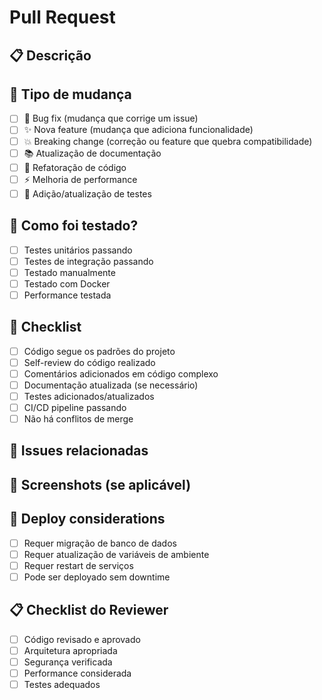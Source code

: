 # Pull Request

## 📋 Descrição
<!-- Descreva as mudanças implementadas neste PR -->

## 🔧 Tipo de mudança
- [ ] 🐛 Bug fix (mudança que corrige um issue)
- [ ] ✨ Nova feature (mudança que adiciona funcionalidade)
- [ ] 💥 Breaking change (correção ou feature que quebra compatibilidade)
- [ ] 📚 Atualização de documentação
- [ ] 🔧 Refatoração de código
- [ ] ⚡ Melhoria de performance
- [ ] 🧪 Adição/atualização de testes

## 🧪 Como foi testado?
- [ ] Testes unitários passando
- [ ] Testes de integração passando
- [ ] Testado manualmente
- [ ] Testado com Docker
- [ ] Performance testada

## 📝 Checklist
- [ ] Código segue os padrões do projeto
- [ ] Self-review do código realizado
- [ ] Comentários adicionados em código complexo
- [ ] Documentação atualizada (se necessário)
- [ ] Testes adicionados/atualizados
- [ ] CI/CD pipeline passando
- [ ] Não há conflitos de merge

## 🔗 Issues relacionadas
<!-- Link para issues: Closes #123, Fixes #456 -->

## 📸 Screenshots (se aplicável)
<!-- Adicione screenshots para mudanças visuais -->

## 🚀 Deploy considerations
- [ ] Requer migração de banco de dados
- [ ] Requer atualização de variáveis de ambiente
- [ ] Requer restart de serviços
- [ ] Pode ser deployado sem downtime

## 📋 Checklist do Reviewer
- [ ] Código revisado e aprovado
- [ ] Arquitetura apropriada
- [ ] Segurança verificada
- [ ] Performance considerada
- [ ] Testes adequados
